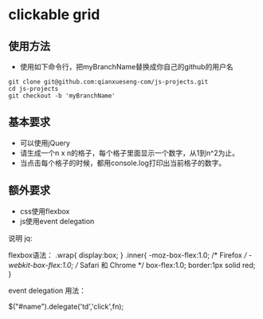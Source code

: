 # clickable grid

## 使用方法
- 使用如下命令行，把myBranchName替换成你自己的github的用户名
```
git clone git@github.com:qianxueseng-com/js-projects.git
cd js-projects
git checkout -b 'myBranchName'
```

## 基本要求
- 可以使用jQuery
- 请生成一个n x n的格子，每个格子里面显示一个数字，从1到n^2为止。
- 当点击每个格子的时候，都用console.log打印出当前格子的数字。

## 额外要求
- css使用flexbox
- js使用event delegation


说明 
jq:
<script src="//cdn.bootcss.com/jquery/1.9.1/jquery.min.js"></script>

flexbox语法：
.wrap{
	display:box;
}
.inner{
	-moz-box-flex:1.0; /* Firefox */
	-webkit-box-flex:1.0; /* Safari 和 Chrome */
	box-flex:1.0;
	border:1px solid red;
}

event delegation 用法：

$("#name").delegate('td','click',fn);
